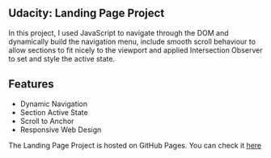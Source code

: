 ## Udacity: Landing Page Project
In this project, I used JavaScript to navigate through the DOM and dynamically build the navigation menu, include smooth scroll behaviour to allow sections to fit nicely to the viewport and applied Intersection Observer to set and style the active state.

## Features

- Dynamic Navigation
- Section Active State
- Scroll to Anchor
- Responsive Web Design

The Landing Page Project is hosted on GitHub Pages. You can check it [here](https://oluwaseunalo.github.io/landing-page/)



